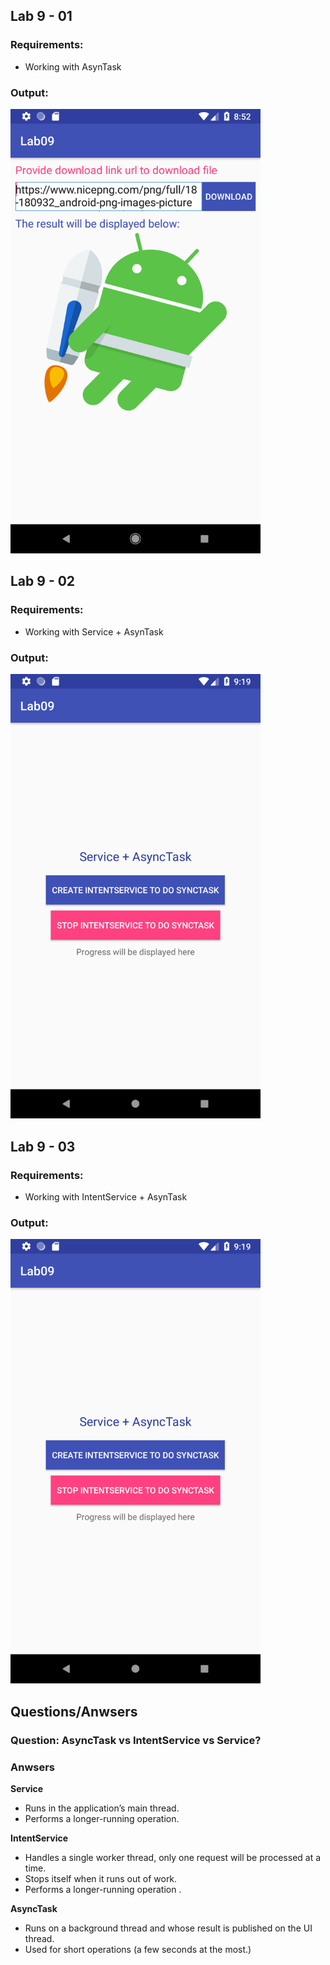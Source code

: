 ## Lab 9 - 01
### Requirements:
- Working with AsynTask

### Output:
<img width="400" src="https://github.com/cminhho/TDTU-LapTrinhUngDungDiDong/blob/master/Lab09/sceenshots/exercise_01.png" alt="Working with AsynTask"/>


## Lab 9 - 02
### Requirements:
- Working with Service + AsynTask

### Output:
<img width="400" src="https://github.com/cminhho/TDTU-LapTrinhUngDungDiDong/blob/master/Lab09/sceenshots/exercise_02.png" alt="Working with Service + AsynTask"/>

## Lab 9 - 03
### Requirements:
- Working with IntentService + AsynTask

### Output:
<img width="400" src="https://github.com/cminhho/TDTU-LapTrinhUngDungDiDong/blob/master/Lab09/sceenshots/exercise_02.png" alt="Working with Service + AsynTask"/>


## Questions/Anwsers
### Question: AsyncTask vs IntentService vs Service?
### Anwsers
<b>Service</b> 
- Runs in the application’s main thread.
- Performs a longer-running operation.

<b>IntentService</b> 
- Handles a single worker thread, only one request will be processed at a time.
- Stops itself when it runs out of work. 
- Performs a longer-running operation .

<b>AsyncTask</b> 
- Runs on a background thread and whose result is published on the UI thread.
- Used for short operations (a few seconds at the most.)
